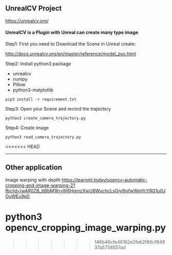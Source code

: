## UnrealCV Project

https://unrealcv.org/

#### UnrealCV is a Plugin with Unreal can create many type image


Step1: First you need to Download the Scene in Unreal create:

http://docs.unrealcv.org/en/master/reference/model_zoo.html


Step2: Install python3 package
- unrealcv
- numpy 
- Pillow
- python3-matplotlib

```
pip3 install -r requirement.txt
```

Step3: Open your Scene and record the trajectory

```
python3 create_camera_trajectory.py
```

Step4: Create image

```
python3 read_camera_trajectory.py
```
<<<<<<< HEAD


------------------------------------------------------------------
## Other application

Image warping with depth 
https://learnml.today/opencv-automatic-cropping-and-image-warping-2?fbclid=IwAR0ZB_bBbM1ItryW6HqmzXwU8WuchcLsGiy9jsfwWmYcYRG1u0JOuWEu9p0

python3 opencv_cropping_image_warping.py
=======
>>>>>>> 146b46cfe46162e2feb2f86cf84937a5738557ad
